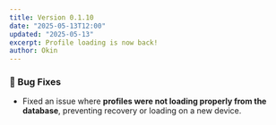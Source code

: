 ```yaml
---
title: Version 0.1.10
date: "2025-05-13T12:00"
updated: "2025-05-13"
excerpt: Profile loading is now back!
author: Okin
---
```


### 🔄 Bug Fixes
- Fixed an issue where **profiles were not loading properly from the database**, preventing recovery or loading on a new device.
